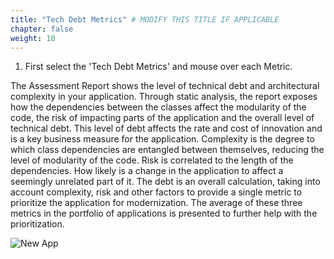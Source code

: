 ```yaml
---
title: "Tech Debt Metrics" # MODIFY THIS TITLE IF APPLICABLE
chapter: false
weight: 10
---
```


1) First select the 'Tech Debt Metrics' and mouse over each Metric.

The Assessment Report shows the level of technical debt and architectural complexity in your application. Through static analysis, the report exposes how the dependencies between the classes affect the modularity of the code, the risk of impacting parts of the application and the overall level of technical debt. This level of debt affects the rate and cost of innovation and is a key business measure for the application.
Complexity is the degree to which class dependencies are entangled between themselves, reducing the level of modularity of the code. Risk is correlated to the length of the dependencies. How likely is a change in the application to affect a seemingly unrelated part of it. The debt is an overall calculation, taking into account complexity, risk and other factors to provide a single metric to prioritize the application for modernization.
The average of these three metrics in the portfolio of applications is presented to further help with the prioritization.



![New App](/images/AH-report3.png)